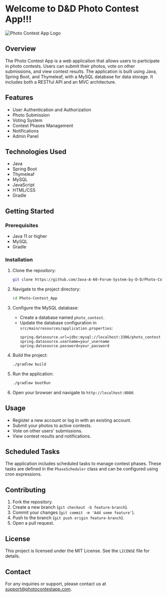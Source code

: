 # Welcome to D&D Photo Contest App!!!

![Photo Contest App Logo](assets/logo.png)

## Overview
The Photo Contest App is a web application that allows users to participate in photo contests. Users can submit their photos, vote on other submissions, and view contest results. The application is built using Java, Spring Boot, and Thymeleaf, with a MySQL database for data storage. It includes both a RESTful API and an MVC architecture.

## Features
- User Authentication and Authorization
- Photo Submission
- Voting System
- Contest Phases Management
- Notifications
- Admin Panel

## Technologies Used
- Java
- Spring Boot
- Thymeleaf
- MySQL
- JavaScript
- HTML/CSS
- Gradle

## Getting Started

### Prerequisites
- Java 11 or higher
- MySQL
- Gradle

### Installation
1. Clone the repository:
    ```sh
    git clone https://github.com/Java-A-60-Forum-System-by-D-D/Photo-Contest_App.git
    ```
2. Navigate to the project directory:
    ```sh
    cd Photo-Contest_App
    ```
3. Configure the MySQL database:
    - Create a database named `photo_contest`.
    - Update the database configuration in `src/main/resources/application.properties`:
        ```properties
        spring.datasource.url=jdbc:mysql://localhost:3306/photo_contest
        spring.datasource.username=your_username
        spring.datasource.password=your_password
        ```

4. Build the project:
    ```sh
    ./gradlew build
    ```

5. Run the application:
    ```sh
    ./gradlew bootRun
    ```

6. Open your browser and navigate to `http://localhost:8080`.

## Usage
- Register a new account or log in with an existing account.
- Submit your photos to active contests.
- Vote on other users' submissions.
- View contest results and notifications.

## Scheduled Tasks
The application includes scheduled tasks to manage contest phases. These tasks are defined in the `PhaseScheduler` class and can be configured using cron expressions.

## Contributing
1. Fork the repository.
2. Create a new branch (`git checkout -b feature-branch`).
3. Commit your changes (`git commit -m 'Add some feature'`).
4. Push to the branch (`git push origin feature-branch`).
5. Open a pull request.

## License
This project is licensed under the MIT License. See the `LICENSE` file for details.

## Contact
For any inquiries or support, please contact us at support@photocontestapp.com.
